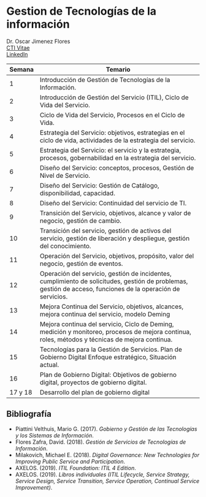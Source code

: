 # Gestion de Tecnologías de la información

Dr. Oscar Jimenez Flores  
[CTI Vitae](https://www.google.com/url?sa=t&source=web&rct=j&opi=89978449&url=https://ctivitae.concytec.gob.pe/appDirectorioCTI/VerDatosInvestigador.do%3Fid_investigador%3D33398&ved=2ahUKEwi7_KSu8s2MAxWwIbkGHfcFN3EQFnoECA0QAQ&usg=AOvVaw1VPrJTyH8Dl3P6q-qEHKEY)  
[LinkedIn](https://www.linkedin.com/in/oscar-jimenez-flores/)


| Semana | Temario                                                                 |
|--------|-------------------------------------------------------------------------------|
| 1      | Introducción de Gestión de Tecnologías de la Información. |
| 2      | Introducción de Gestión del Servicio (ITIL), Ciclo de Vida del Servicio.     |
| 3      | Ciclo de Vida del Servicio, Procesos en el Ciclo de Vida.                     |
| 4      | Estrategia del Servicio: objetivos, estrategias en el ciclo de vida, actividades de la estrategia del servicio. |
| 5      | Estrategia del Servicio: el servicio y la estrategia, procesos, gobernabilidad en la estrategia del servicio. |
| 6      | Diseño del Servicio: conceptos, procesos, Gestión de Nivel de Servicio.      |
| 7      | Diseño del Servicio: Gestión de Catálogo, disponibilidad, capacidad.         |
| 8      | Diseño del Servicio: Continuidad del servicio de TI.                         |
| 9      | Transición del Servicio, objetivos, alcance y valor de negocio, gestión de cambio.                         |
| 10      | Transición del servicio, gestión de activos del servicio, gestión de liberación y despliegue, gestión del conocimiento.                     |
| 11      | Operación del Servicio, objetivos, propósito, valor del negocio, gestión de eventos.                     |
| 12      | Operación del servicio, gestión de incidentes, cumplimiento de solicitudes, gestión de problemas, gestión de acceso, funciones de la operación de servicios.                     |
| 13      | Mejora Continua del Servicio, objetivos, alcances, mejora continua del servicio, modelo Deming                     |
| 14      | Mejora continua del servicio, Ciclo de Deming, medición y monitoreo, procesos de mejora continua, roles, métodos y técnicas de mejora continua.                     |
| 15      | Tecnologías para  la Gestión de Servicios. Plan de Gobierno Digital Enfoque estratégico, Situación actual.                     |
| 16      | Plan de Gobierno Digital: Objetivos de gobierno digital, proyectos de gobierno digital.                     |
| 17 y 18      | Desarrollo del plan de gobierno digital                     |


## Bibliografía

- Piattini Velthuis, Mario G. (2017). *Gobierno y Gestión de las Tecnologías y los Sistemas de Información*.
- Flores Zafra, David. (2018). *Gestión de Servicios de Tecnologías de Información*.
- Milakovich, Michael E. (2018). *Digital Governance: New Technologies for Improving Public Service and Participation*.
- AXELOS. (2019). *ITIL Foundation: ITIL 4 Edition*.
- AXELOS. (2019). *Libros individuales (ITIL Lifecycle, Service Strategy, Service Design, Service Transition, Service Operation, Continual Service Improvement)*.
